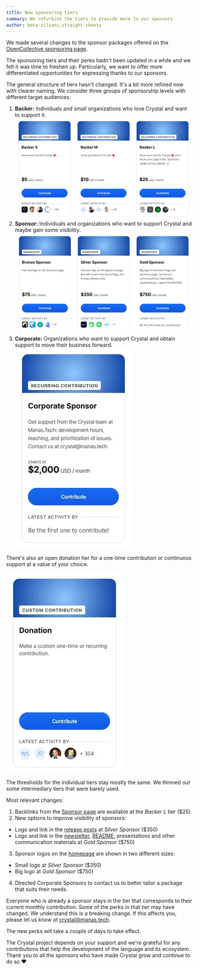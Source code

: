 ```yaml
---
title: New sponsoring tiers
summary: We refurbish the tiers to provide more to our sponsors
author: beta-ziliani,straight-shoota
---
```


We made several changes to the sponsor packages offered on the [OpenCollective sponsoring page](https://www.opencollective.com/crystal-lang).

The sponsoring tiers and their perks hadn't been updated in a while and we felt it was time to freshen up.
Particularly, we want to offer more differentiated opportunities for expressing thanks to our sponsors.

The general structure of tiers hasn't changed. It's a bit more refined now with clearer naming.
We consider three groups of sponsorship levels with different target audiences:

1. **Backer:** Individuals and small organizations who love Crystal and want to support it.
   ![Backer sponsorship tiers](/assets/blog/2024/2024-03-26-open-collective-backers.webp)
2. **Sponsor:** Individuals and organizations who want to support Crystal and maybe gain some visibility.
   ![Sponsor sponsorship tiers](/assets/blog/2024/2024-03-26-open-collective-sponsors.webp)
3. **Corporate:** Organizations who want to support Crystal and obtain support to move their business forward.
   ![Corporate sponsorship tiers](/assets/blog/2024/2024-03-26-open-collective-corporate.webp)

There's also an open donation tier for a one-time contribution or continuous support at a value of your choice.

![Donation](/assets/blog/2024/2024-03-26-open-collective-donation.webp)

The thresholds for the individual tiers stay mostly the same. We thinned out some intermediary tiers that were barely used.

Most relevant changes:

1. Backlinks from the [Sponsor page](https://www.crystal-lang.org/sponsors) are available at the *Backer L* tier ($25).
2. New options to improve visibility of sponsors:
  * Logo and link in the [release posts](https://crystal-lang.org/blog/#release_notes) at *Silver Sponsor* ($350)
  * Logo and link in the [newsletter](https://crystal-lang.org/#newsletter), [README](https://github.com/crystal-lang/crystal/blob/master/README.md), presentations and other communication materials at *Gold Sponsor* ($750)
3. Sponsor logos on the [homepage](https://www.crystal-lang.org) are shown in two different sizes:
  * Small logo at *Silver Sponsor* ($350)
  * Big logo at *Gold Sponsor* ($750)
4. Directed Corporate Sponsors to contact us to better tailor a package that suits their needs.

Everyone who is already a sponsor stays in the tier that corresponds to their current monthly contribution.
Some of the perks in that tier may have changed. We understand this is a breaking change.
If this affects you, please let us know at [crystal@manas.tech](mailto:crystal@manas.tech).

The new perks will take a couple of days to take effect.

The Crystal project depends on your support and we're grateful
for any contributions that help the development of the language and its ecosystem.
Thank you to all the sponsors who have made Crystal grow and continue to do so ♥️
